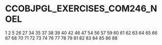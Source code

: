# CCOBJPGL_EXERCISES_COM246_NOEL



1
2
5
26
27
34
35
37
38
39
40
42
46
47
54
56
57
59
60
61
62
63
64
65
66
67
68
70
71
72
73
74
76
77
78
79
81
82
83
84
85
86
88
